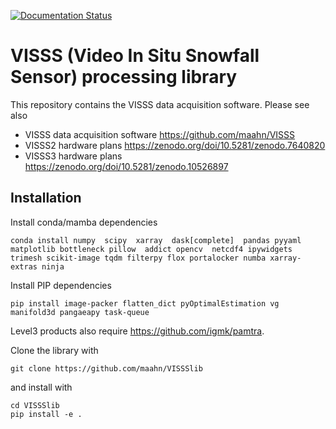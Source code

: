 [![Documentation Status](https://readthedocs.org/projects/vissslib/badge/?version=latest)](https://vissslib.readthedocs.io/en/latest/?badge=latest)


# VISSS (Video In Situ Snowfall Sensor) processing library

This repository contains the VISSS data acquisition software. Please see also
* VISSS data acquisition software https://github.com/maahn/VISSS
* VISSS2 hardware plans https://zenodo.org/doi/10.5281/zenodo.7640820
* VISSS3 hardware plans https://zenodo.org/doi/10.5281/zenodo.10526897


## Installation

Install conda/mamba dependencies

    conda install numpy  scipy  xarray  dask[complete]  pandas pyyaml matplotlib bottleneck pillow  addict opencv  netcdf4 ipywidgets trimesh scikit-image tqdm filterpy flox portalocker numba xarray-extras ninja

Install PIP dependencies

    pip install image-packer flatten_dict pyOptimalEstimation vg manifold3d pangaeapy task-queue

Level3 products also require https://github.com/igmk/pamtra. 


Clone the library with 

    git clone https://github.com/maahn/VISSSlib

and install with

    cd VISSSlib
    pip install -e .
